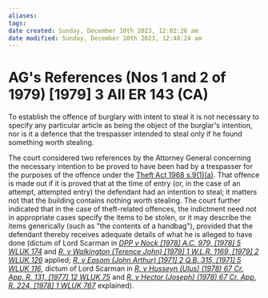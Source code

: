 ```yaml
---
aliases: 
tags: 
date created: Sunday, December 10th 2023, 12:02:26 am
date modified: Sunday, December 10th 2023, 12:40:24 am
---
```


# AG's References (Nos 1 and 2 of 1979) [1979] 3 All ER 143 (CA)

To establish the offence of burglary with intent to steal it is not necessary to specify any particular article as being the object of the burglar's intention, nor is it a defence that the trespasser intended to steal only if he found something worth stealing.

The court considered two references by the Attorney General concerning the necessary intention to be proved to have been had by a trespasser for the purposes of the offence under the [Theft Act 1968 s.9(1)(a)](https://uk.westlaw.com/Document/IDF694F90E44811DA8D70A0E70A78ED65/View/FullText.html?originationContext=document&transitionType=DocumentItem&ppcid=32161bd953124d05ad45e967b0badd5c&contextData=(sc.Default)). That offence is made out if it is proved that at the time of entry (or, in the case of an attempt, attempted entry) the defendant had an intention to steal; it matters not that the building contains nothing worth stealing. The court further indicated that in the case of theft-related offences, the indictment need not in appropriate cases specify the items to be stolen, or it may describe the items generically (such as "the contents of a handbag"), provided that the defendant thereby receives adequate details of what he is alleged to have done (dictum of Lord Scarman in _[DPP v Nock [1978] A.C. 979, [1978] 5 WLUK 174](https://uk.westlaw.com/Document/I9B00A860E42711DA8FC2A0F0355337E9/View/FullText.html?originationContext=document&transitionType=DocumentItem&ppcid=32161bd953124d05ad45e967b0badd5c&contextData=(sc.Default))_ and _[R. v Walkington (Terence John) [1979] 1 W.L.R. 1169, [1979] 2 WLUK 126](https://uk.westlaw.com/Document/I6F21C5C0E42811DA8FC2A0F0355337E9/View/FullText.html?originationContext=document&transitionType=DocumentItem&ppcid=32161bd953124d05ad45e967b0badd5c&contextData=(sc.Default))_ applied; _[R. v Easom (John Arthur) [1971] 2 Q.B. 315, [1971] 5 WLUK 116](https://uk.westlaw.com/Document/I42B3B7F0E42811DA8FC2A0F0355337E9/View/FullText.html?originationContext=document&transitionType=DocumentItem&ppcid=32161bd953124d05ad45e967b0badd5c&contextData=(sc.Default))_, dictum of Lord Scarman in _[R. v Husseyn (Ulus) (1978) 67 Cr. App. R. 131, [1977] 12 WLUK 75](https://uk.westlaw.com/Document/I4D52D5B0E42811DA8FC2A0F0355337E9/View/FullText.html?originationContext=document&transitionType=DocumentItem&ppcid=32161bd953124d05ad45e967b0badd5c&contextData=(sc.Default))_ and _[R. v Hector (Joseph) (1978) 67 Cr. App. R. 224, [1978] 1 WLUK 767](https://uk.westlaw.com/Document/I4C3CD1D0E42811DA8FC2A0F0355337E9/View/FullText.html?originationContext=document&transitionType=DocumentItem&ppcid=32161bd953124d05ad45e967b0badd5c&contextData=(sc.Default))_ explained).
